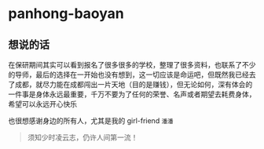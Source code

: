# panhong-baoyan


## 想说的话

在保研期间其实可以看到报名了很多很多的学校，整理了很多资料，也联系了不少的导师，最后的选择在一开始也没有想到，这一切应该是命运吧，但既然我已经去了成都，就尽力能在成都闯出一片天地（目的是赚钱），但无论如何，深有体会的一件事是身体永远最重要，千万不要为了任何的荣誉、名声或者期望去耗费身体，希望可以永远开心快乐

也很想感谢身边的所有人，尤其是我的 girl-friend `潘潘`

> 须知少时凌云志，仍许人间第一流！
